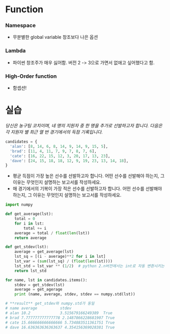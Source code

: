 # Function

### Namespace

- 무분별한 global variable 창조보다 나은 옵션

### Lambda

- 파이썬 창조주가 매우 싫어함. 버전 2 -> 3으로 가면서 없애고 싶어했다고 함.

### High-Order function

- 함셉션!



# 실습

*당신은 농구팀 코치이며, 네 명의 지원자 중 한 명을 추가로 선발하고자 합니다. 다음은 각 지원자 별 최근 열 번 경기에서의 득점 기록입니다.*

~~~python
candidates = {
  'alan': [8, 14, 6, 8, 14, 9, 14, 9, 15, 5],
  'brad': [11, 4, 11, 7, 9, 7, 8, 7, 6],
  'cate': [16, 22, 15, 12, 3, 20, 17, 13, 23],
  'dave': [24, 15, 18, 18, 12, 9, 19, 23, 13, 14, 18],
}
~~~

- 평균 득점이 가장 높은 선수를 선발하고자 합니다. 어떤 선수를 선발해야 하는지, 그 이유는 무엇인지 설명하는 보고서를 작성하세요.
- 매 경기에서의 기복이 가장 적은 선수를 선발하고자 합니다. 어떤 선수를 선발해야 하는지, 그 이유는 무엇인지 설명하는 보고서를 작성하세요.

~~~python
import numpy

def get_average(lst):
    total = 0
    for i in lst:
        total += i
    average = total / float(len(lst))
    return average

def get_stdev(lst):
    average = get_average(lst)
    lst_sq = [(i - average)**2 for i in lst]
    lst_var = (sum(lst_sq) / (float(len(lst))))
    lst_std = lst_var ** (1/2)	# python 2.n버전에서는 int로 자동 변환시키는 오류 발생
    return lst_std

for name, lst in candidates.items():
    stdev = get_stdev(lst)
	average = get_agerage
    print (name, average, stdev, stdev == numpy.std(lst)) 

# **result** get_stdev와 numpy.std가 동일  
# name average			stdev			 
# alan 10.2 			3.515679166249389  True
# brad 7.777777777777778 2.1487866228681907 True
# cate 15.666666666666666 5.734883511361751 True
# dave 16.636363636363637 4.354156369028381 True
    

~~~

